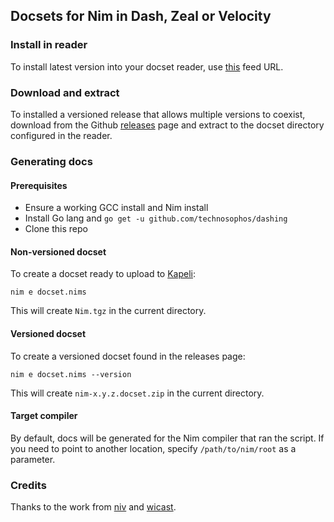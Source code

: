 ## Docsets for Nim in Dash, Zeal or Velocity

### Install in reader

To install latest version into your docset reader, use [this](https://zealusercontributions.now.sh/api/docsets/Nim) feed URL.

### Download and extract

To installed a versioned release that allows multiple versions to coexist, download from the Github [releases](releases) page and extract to the docset directory configured in the reader.

### Generating docs

#### Prerequisites

- Ensure a working GCC install and Nim install
- Install Go lang and `go get -u github.com/technosophos/dashing`
- Clone this repo

#### Non-versioned docset

To create a docset ready to upload to [Kapeli](https://github.com/Kapeli/Dash-User-Contributions/tree/master/docsets/Nim):
```
nim e docset.nims
```
This will create `Nim.tgz` in the current directory.

#### Versioned docset

To create a versioned docset found in the releases page:
```
nim e docset.nims --version
```
This will create `nim-x.y.z.docset.zip` in the current directory.

#### Target compiler

By default, docs will be generated for the Nim compiler that ran the script. If you need to point to another location, specify `/path/to/nim/root` as a parameter.

### Credits

Thanks to the work from [niv](https://github.com/niv/nim-docset) and [wicast](https://github.com/wicast/nim-docset).
